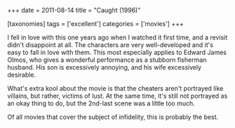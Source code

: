 +++
date = 2011-08-14
title = "Caught (1996)"

[taxonomies]
tags = ['excellent']
categories = ['movies']
+++

I fell in love with this one years ago when I watched it first time, and
a revisit didn't disappoint at all. The characters are very
well-developed and it's easy to fall in love with them. This most
especially applies to Edward James Olmos, who gives a wonderful
performance as a stubborn fisherman husband. His son is excessively
annoying, and his wife excessively desirable.

What's extra kool about the movie is that the cheaters aren't
portrayed like villains, but rather, victims of lust. At the same time,
it's still not portrayed as an okay thing to do, but the 2nd-last scene
was a little too much.

Of all movies that cover the subject of infidelity, this is probably the
best.

